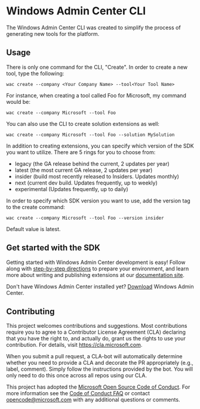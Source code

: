 # Windows Admin Center CLI #

The Windows Admin Center CLI was created to simplify the process of generating new tools for the platform.

## Usage ##

There is only one command for the CLI, "Create".  In order to create a new tool, type the following:

```
wac create --company <Your Company Name> --tool<Your Tool Name>
```
For instance, when creating a tool called Foo for Microsoft, my command would be:

```
wac create --company Microsoft --tool Foo
```

You can also use the CLI to create solution extensions as well:

```
wac create --company Microsoft --tool Foo --solution MySolution
```

In addition to creating extensions, you can specify which version of the SDK you want to utilize.  There are 5 rings for you to choose from:

* legacy (the GA release behind the current, 2 updates per year)
* latest (the most current GA release, 2 updates per year)
* insider (build most recently released to Insiders.  Updates monthly)
* next (current dev build.  Updates frequently, up to weekly)
* experimental (Updates frequently, up to daily)

In order to specify which SDK version you want to use, add the version tag to the create command:

```
wac create --company Microsoft --tool Foo --version insider
```

Default value is latest.

## Get started with the SDK ##

Getting started with Windows Admin Center development is easy!  Follow along with [step-by-step directions](https://docs.microsoft.com/windows-server/manage/windows-admin-center/extend/prepare-development-environment) to prepare your environment, and learn more about writing and publishing extensions at our [documentation site](https://aka.ms/WACSDKDocs).

Don't have Windows Admin Center installed yet?  [Download](https://aka.ms/WACDownloadPage) Windows Admin Center.

## Contributing ##

This project welcomes contributions and suggestions.  Most contributions require you to agree to a
Contributor License Agreement (CLA) declaring that you have the right to, and actually do, grant us
the rights to use your contribution. For details, visit https://cla.microsoft.com.

When you submit a pull request, a CLA-bot will automatically determine whether you need to provide
a CLA and decorate the PR appropriately (e.g., label, comment). Simply follow the instructions
provided by the bot. You will only need to do this once across all repos using our CLA.

This project has adopted the [Microsoft Open Source Code of Conduct](https://opensource.microsoft.com/codeofconduct/).
For more information see the [Code of Conduct FAQ](https://opensource.microsoft.com/codeofconduct/faq/) or
contact [opencode@microsoft.com](mailto:opencode@microsoft.com) with any additional questions or comments.
